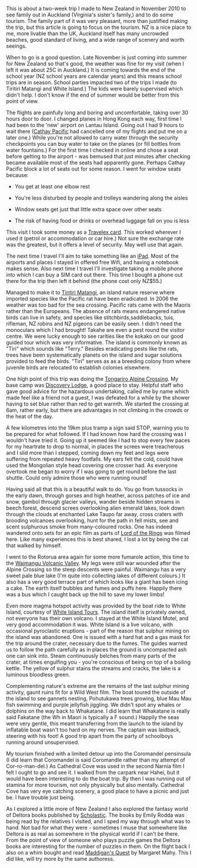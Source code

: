 This is about a two-week trip I made to New Zealand in November 2010 to see family out in Auckland (Virginia's sister's family,) and to do some tourism. The family part of it was very pleasant, more than justified making the trip, but this article is going to focus on the tourism. NZ is a nice place to me, more livable than the UK, Auckland itself has many uncrowded beaches, good standard of living, and a wide range of scenery and worth seeings.

When to go is a good question. Late November is just coming into summer for New Zealand so that's good, the weather was fine for my visit (when I left it was about 25C in Auckland.) It is coming towards the end of the school year (NZ school years are calendar years) and this means school trips are in season. School parties impacted two of the trips I made (to Tiritiri Matangi and White Island.) The kids were barely supervised which didn't help. I don't know if the end of summer would be better from this point of view.

The flights are painfully long and boring and uncomfortable, taking over 30 hours door to door. I changed planes in Hong Kong each way, first time I had been to the 'new' airport on Lantau Island. Going out I had 9 hours to wait there
([Cathay Pacific](http://www.cathaypacific.com/cx/en_GB.html)
had cancelled one of my flights and put me on a later one.) While you're not allowed to carry water through the security checkpoints you can buy water to take on the planes (or fill bottles from water fountains.) For the first time I checked in online and chose a seat before getting to the airport - was bemused that just minutes after checking became available most of the seats had apparently gone. Perhaps Cathay Pacific block a lot of seats out for some reason. I went for window seats because:

* You get at least one elbow rest

* You're less disturbed by people and trolleys wandering along the aisles

* Window seats get just that little extra space over other seats

* The risk of having food or drinks or overhead luggage fall on you is less

This visit I took some money as a
[Travelex card](https://www.travelex.co.uk/cash-passport).
This worked wherever I used it (petrol or accommodation or car hire.) Not sure the exchange rate was the greatest, but it offers a level of security. May well use that again.

The next time I travel I'll aim to take something like an
[iPad](https://www.apple.com/uk/ipad/).
Most of the airports and places I stayed in offered free Wifi, and having a notebook makes sense. Also next time I travel I'll investigate taking a mobile phone into which I can buy a SIM card out there. This time I bought a phone out there for the trip then left it behind (the phone cost only NZ$55.)

Managed to make it to
[Tiritiri Matangi](http://www.tiritirimatangi.org.nz/),
an island nature reserve where imported species like the Pacific rat have been eradicated. In 2006 the weather was too bad for the sea crossing. Pacific rats came with the Maoris rather than the Europeans. The absence of rats means endangered native birds can live in safety, and species like stitchbirds,saddlebacks, tuis, rifleman, NZ robins and NZ pigeons can be easily seen. I didn't need the monoculars which I had brought! Takahe are even a pest round the visitor centre. We were lucky enough to see rarities like the kokako on our good guided tour which was very informative. The island is commonly known as "Tiri" which sounds like "Terry." Besides eradicating pests like the rats, trees have been systematically planets on the island and sugar solutions provided to feed the birds. "Tiri" serves as as a breeding colony from where juvenile birds are relocated to establish colonies elsewhere.

One high point of this trip was doing the
[Tongariro Alpine Crossing](https://www.tongarirocrossing.org.nz/).
My base camp was
[Discovery Lodge](https://www.discoverynz.com/),
a good place to stay. Helpful staff who gave good advice for the hazardous undertaking, called me by name which made feel like a friend not a guest, I was defeated for a while by the shower having to set blue rather than red to get warmth. We started the crossing at 6am, rather early, but there are advantages in not climbing in the crowds or the heat of the day.

A few kilometres into the 19km plus tramp a sign said STOP, warning you to be prepared for what followed. If I had known how hard the crossing was I wouldn't have tried it. Going up it seemed like I had to stop every few paces for my heartrate to drop to normal, in places the screes were treacherous and I slid more than I stepped, coming down my feet and legs were suffering from repeated heavy footfalls. My ears felt the cold, could have used the Mongolian style head covering one crosser had. As everyone overtook me began to worry if I was going to get round before the last shuttle. Could only admire those who were running round!

Having said all that this is a beautiful walk to do. You go from tussocks in the early dawn, through gorses and high heather, across patches of ice and snow, gambol through glacier valleys, wander beside hidden streams in beech forest, descend screes overlooking alien emerald lakes, look down through the clouds at enchanted Lake Taupo far away, cross craters with brooding volcanoes overlooking, hunt for the path in fell mists, see and scent sulphurous smoke from many-coloured rocks. One has indeed wandered onto sets for an epic film as parts of
[Lord of the Rings](https://www.imdb.com/title/tt0167260/) was filmed here. Like many experiences this is best shared, I lost a lot by being the cat that walked by himself.

I went to the Rotorua area again for some more fumarole action, this time to the
[Waimangu Volcanic Valley](https://www.waimangu.co.nz/).
My legs were still war wounded after the Alpine Crossing so the steep descents were painful. Waimangu has a very sweet pale blue lake (I'm quite into collecting lakes of different colours.) It also has a very good terrace part of which looks like a giant has been icing a cake. The earth itself bubbles and fumes and puffs here. Happily there was a bus which I caught back up the hill to save my lower limbs!

Even more magma hotspot activity was provided by the boat ride to 	White Island, courtesy of
[White Island Tours](https://www.whiteisland.co.nz/white-island.html).
The island itself is privately owned, not everyone has their own volcano. I stayed at the White Island Motel, and very good accommodation it was. White Island is a live volcano, with occasional pyroclastic eruptions - part of the reason that sulphur mining on the island was abandoned. One is issued with a hard hat and a gas mask for the trip around the crater, necessary due to the fumes. The guides warned us to follow the path carefully as in places the ground is uncompacted ash one can sink into. Steam continuously belches from many parts of the crater, at times engulfing you - you're conscious of being on top of a boiling kettle. The yellow of sulphur stains the streams and cracks, the lake is a luminous bloodless green.

Complementing nature's extreme are the remains of the last sulphur mining activity, gaunt ruins fit for a Wild West film. The boat toured the outside of the island to see gannets nesting, Pohutukawa trees growing, blue Mau Mau fish swimming and purple jellyfish jiggling. We didn't spot any whales or dolphins on the way back to Whakatane. I did learn that Whakatane is really said Fakatane (the Wh in Maori is typically a F sound.) Happily the seas were very gentle, this meant transferring from the launch to the island by inflatable boat wasn't too hard on my nerves. The captain was laidback, steering with his foot! A good trip apart from the party of schoolboys running around unsupervised.

My tourism finished with a limited detour up into the Coromandel pensinsula (I did learn that Coromandel is said Coromandle rather than my attempt of Cor-ro-man-del.) As Cathedral Cove was used in the second Narnia film I felt I ought to go and see it. I walked from the carpark near Hahei, but it would have been interesting to do the boat trip. By then I was running out of stamina for more tourism, not only physically but also mentally. Cathedral Cove has very eye catching scenery, a good place to have a picnic and just be. I have trouble just being.

As I explored a little more of New Zealand I also explored the fantasy world of
Deltora books published by [Scholastic](https://www.scholastic.co.uk/).
The books by Emily Rodda was being read by the relatives I visited, and I sped my way through what was to hand. Not bad for what they were - sometimes I muse that somewhere like Deltora is as real as somewhere in the physical world if I can't be there. From the point of view of someone who plays puzzle games the Deltora books are interesting for the number of puzzles in them. On the flight back I also on a whim bought and read
[Maddigan's Quest](https://southpacificpictures.com/productions/details/341/Maddigans-Quest)
by Margaret Mahy. This I did like, will try more by the same authoress.
